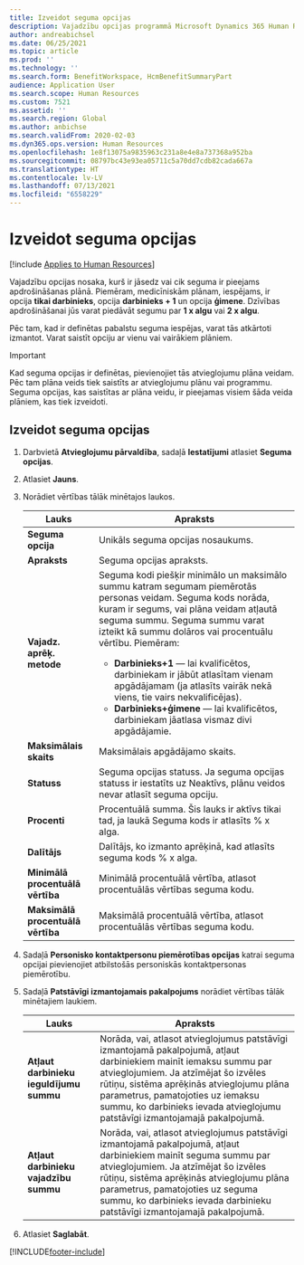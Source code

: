 ```yaml
---
title: Izveidot seguma opcijas
description: Vajadzību opcijas programmā Microsoft Dynamics 365 Human Resources ir nodrošinājuma līmeņi dalībnieka vēlēšanām atvieglojumu plānā vai programmā.
author: andreabichsel
ms.date: 06/25/2021
ms.topic: article
ms.prod: ''
ms.technology: ''
ms.search.form: BenefitWorkspace, HcmBenefitSummaryPart
audience: Application User
ms.search.scope: Human Resources
ms.custom: 7521
ms.assetid: ''
ms.search.region: Global
ms.author: anbichse
ms.search.validFrom: 2020-02-03
ms.dyn365.ops.version: Human Resources
ms.openlocfilehash: 1e8f13075a9835963c231a8e4e8a737368a952ba
ms.sourcegitcommit: 08797bc43e93ea05711c5a70dd7cdb82cada667a
ms.translationtype: HT
ms.contentlocale: lv-LV
ms.lasthandoff: 07/13/2021
ms.locfileid: "6558229"
---
```

# <a name="create-coverage-options"></a>Izveidot seguma opcijas

[!include [Applies to Human Resources](../includes/applies-to-hr.md)]

Vajadzību opcijas nosaka, kurš ir jāsedz vai cik seguma ir pieejams apdrošināšanas plānā. Piemēram, medicīniskām plānam, iespējams, ir opcija **tikai darbinieks**, opcija **darbinieks + 1** un opcija **ģimene**. Dzīvības apdrošināšanai jūs varat piedāvāt segumu par **1 x algu** vai **2 x algu**.

Pēc tam, kad ir definētas pabalstu seguma iespējas, varat tās atkārtoti izmantot. Varat saistīt opciju ar vienu vai vairākiem plāniem.

> [!IMPORTANT]
> Kad seguma opcijas ir definētas, pievienojiet tās atvieglojumu plāna veidam. Pēc tam plāna veids tiek saistīts ar atvieglojumu plānu vai programmu. Seguma opcijas, kas saistītas ar plāna veidu, ir pieejamas visiem šāda veida plāniem, kas tiek izveidoti.

## <a name="create-coverage-options"></a>Izveidot seguma opcijas
1. Darbvietā **Atvieglojumu pārvaldība**, sadaļā **Iestatījumi** atlasiet **Seguma opcijas**.

2. Atlasiet **Jauns**.

3. Norādiet vērtības tālāk minētajos laukos.

   | Lauks | Apraksts |
   | --- | --- |
   | **Seguma opcija** | Unikāls seguma opcijas nosaukums. |
   | **Apraksts** | Seguma opcijas apraksts. |
   | **Vajadz. aprēķ. metode** | Seguma kodi piešķir minimālo un maksimālo summu katram segumam piemērotās personas veidam. Seguma kods norāda, kuram ir segums, vai plāna veidam atļautā seguma summu. Seguma summu varat izteikt kā summu dolāros vai procentuālu vērtību. Piemēram:<ul><li>**Darbinieks+1** — lai kvalificētos, darbiniekam ir jābūt atlasītam vienam apgādājamam (ja atlasīts vairāk nekā viens, tie vairs nekvalificējas).</li><li>**Darbinieks+ģimene** — lai kvalificētos, darbiniekam jāatlasa vismaz divi apgādājamie.</li></ul> |
   | **Maksimālais skaits** | Maksimālais apgādājamo skaits. |
   | **Statuss** | Seguma opcijas statuss. Ja seguma opcijas statuss ir iestatīts uz Neaktīvs, plānu veidos nevar atlasīt seguma opciju. |
   | **Procenti** | Procentuālā summa. Šis lauks ir aktīvs tikai tad, ja laukā Seguma kods ir atlasīts % x alga. |
   | **Dalītājs** | Dalītājs, ko izmanto aprēķinā, kad atlasīts seguma kods % x alga. |
   | **Minimālā procentuālā vērtība** | Minimālā procentuālā vērtība, atlasot procentuālās vērtības seguma kodu. |
   | **Maksimālā procentuālā vērtība** | Maksimālā procentuālā vērtība, atlasot procentuālās vērtības seguma kodu. |

4. Sadaļā **Personisko kontaktpersonu piemērotības opcijas** katrai seguma opcijai pievienojiet atbilstošās personiskās kontaktpersonas piemērotību.

5. Sadaļā **Patstāvīgi izmantojamais pakalpojums** norādiet vērtības tālāk minētajiem laukiem.

   | Lauks | Apraksts |
   | --- | --- |
   | **Atļaut darbinieku ieguldījumu summu** | Norāda, vai, atlasot atvieglojumus patstāvīgi izmantojamā pakalpojumā, atļaut darbiniekiem mainīt iemaksu summu par atvieglojumiem. Ja atzīmējat šo izvēles rūtiņu, sistēma aprēķinās atvieglojumu plāna parametrus, pamatojoties uz iemaksu summu, ko darbinieks ievada atvieglojumu patstāvīgi izmantojamajā pakalpojumā. |
   | **Atļaut darbinieku vajadzību summu** | Norāda, vai, atlasot atvieglojumus patstāvīgi izmantojamā pakalpojumā, atļaut darbiniekiem mainīt seguma summu par atvieglojumiem. Ja atzīmējat šo izvēles rūtiņu, sistēma aprēķinās atvieglojumu plāna parametrus, pamatojoties uz seguma summu, ko darbinieks ievada darbinieku patstāvīgi izmantojamajā pakalpojumā. |

6. Atlasiet **Saglabāt**. 


[!INCLUDE[footer-include](../includes/footer-banner.md)]
